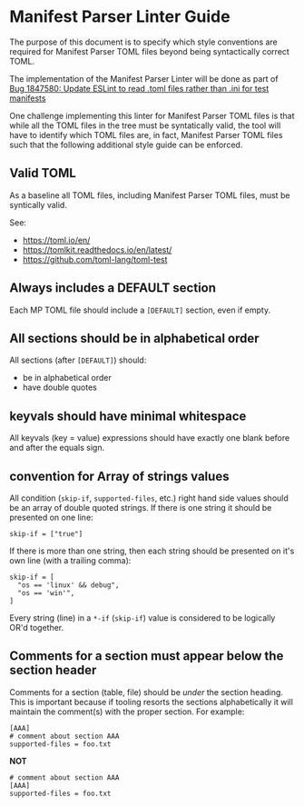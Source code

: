 # Manifest Parser Linter Guide

The purpose of this document is to specify which style conventions
are required for Manifest Parser TOML files beyond being syntactically
correct TOML.

The implementation of the Manifest Parser Linter will be
done as part of <br/>
[Bug 1847580: Update ESLint to read .toml files rather than .ini for test manifests](https://bugzilla.mozilla.org/show_bug.cgi?id=1847580)

One challenge implementing this linter for Manifest Parser TOML files
is that while all the TOML files in the tree must be syntatically valid,
the tool will have to identify which TOML files are, in fact, Manifest
Parser TOML files such that the following additional style guide
can be enforced.

## Valid TOML

As a baseline all TOML files, including Manifest Parser TOML files,
must be syntically valid.

See:

* https://toml.io/en/
* https://tomlkit.readthedocs.io/en/latest/
* https://github.com/toml-lang/toml-test

## Always includes a DEFAULT section

Each MP TOML file should include a `[DEFAULT]` section, even if empty.

## All sections should be in alphabetical order

All sections (after `[DEFAULT]`) should:

* be in alphabetical order
* have double quotes

## keyvals should have minimal whitespace

All keyvals (key = value) expressions should have exactly one
blank before and after the equals sign.

## convention for Array of strings values

All condition (`skip-if`, `supported-files`, etc.) right hand side values should
be an array of double quoted strings. If there is one string
it should be presented on one line:

```
skip-if = ["true"]
```

If there is more than one string, then each string should be
presented on it's own line (with a trailing comma):

```
skip-if = [
  "os == 'linux' && debug",
  "os == 'win'",
]
```

Every string (line) in a `*-if` (`skip-if`) value is considered
to be logically OR'd together.

## Comments for a section must appear below the section header

Comments for a section (table, file) should be _under_ the
section heading. This is important because if tooling
resorts the sections alphabetically it will maintain the comment(s)
with the proper section. For example:

```
[AAA]
# comment about section AAA
supported-files = foo.txt
```

**NOT**
```
# comment about section AAA
[AAA]
supported-files = foo.txt
```
